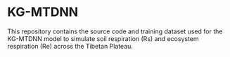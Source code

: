# KG-MTDNN
This repository contains the source code and training dataset used for the KG-MTDNN model to simulate soil respiration (Rs) and ecosystem respiration (Re) across the Tibetan Plateau.
